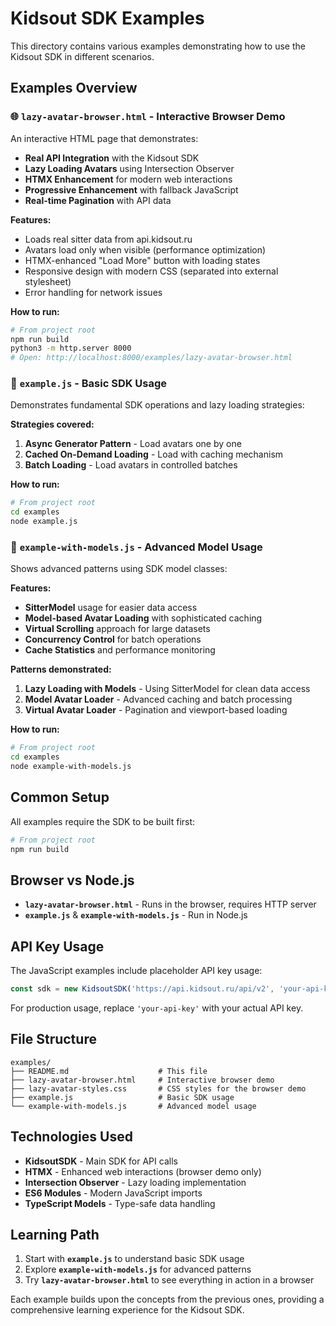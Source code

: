 # Kidsout SDK Examples

This directory contains various examples demonstrating how to use the Kidsout SDK in different scenarios.

## Examples Overview

### 🌐 `lazy-avatar-browser.html` - Interactive Browser Demo

An interactive HTML page that demonstrates:
- **Real API Integration** with the Kidsout SDK
- **Lazy Loading Avatars** using Intersection Observer
- **HTMX Enhancement** for modern web interactions
- **Progressive Enhancement** with fallback JavaScript
- **Real-time Pagination** with API data

**Features:**
- Loads real sitter data from api.kidsout.ru
- Avatars load only when visible (performance optimization)
- HTMX-enhanced "Load More" button with loading states
- Responsive design with modern CSS (separated into external stylesheet)
- Error handling for network issues

**How to run:**
```bash
# From project root
npm run build
python3 -m http.server 8000
# Open: http://localhost:8000/examples/lazy-avatar-browser.html
```

### 📝 `example.js` - Basic SDK Usage

Demonstrates fundamental SDK operations and lazy loading strategies:

**Strategies covered:**
1. **Async Generator Pattern** - Load avatars one by one
2. **Cached On-Demand Loading** - Load with caching mechanism
3. **Batch Loading** - Load avatars in controlled batches

**How to run:**
```bash
# From project root
cd examples
node example.js
```

### 🎯 `example-with-models.js` - Advanced Model Usage

Shows advanced patterns using SDK model classes:

**Features:**
- **SitterModel** usage for easier data access
- **Model-based Avatar Loading** with sophisticated caching
- **Virtual Scrolling** approach for large datasets
- **Concurrency Control** for batch operations
- **Cache Statistics** and performance monitoring

**Patterns demonstrated:**
1. **Lazy Loading with Models** - Using SitterModel for clean data access
2. **Model Avatar Loader** - Advanced caching and batch processing
3. **Virtual Avatar Loader** - Pagination and viewport-based loading

**How to run:**
```bash
# From project root
cd examples
node example-with-models.js
```

## Common Setup

All examples require the SDK to be built first:

```bash
# From project root
npm run build
```

## Browser vs Node.js

- **`lazy-avatar-browser.html`** - Runs in the browser, requires HTTP server
- **`example.js`** & **`example-with-models.js`** - Run in Node.js

## API Key Usage

The JavaScript examples include placeholder API key usage:
```javascript
const sdk = new KidsoutSDK('https://api.kidsout.ru/api/v2', 'your-api-key');
```

For production usage, replace `'your-api-key'` with your actual API key.

## File Structure

```
examples/
├── README.md                    # This file
├── lazy-avatar-browser.html     # Interactive browser demo
├── lazy-avatar-styles.css       # CSS styles for the browser demo
├── example.js                   # Basic SDK usage
└── example-with-models.js       # Advanced model usage
```

## Technologies Used

- **KidsoutSDK** - Main SDK for API calls
- **HTMX** - Enhanced web interactions (browser demo only)
- **Intersection Observer** - Lazy loading implementation
- **ES6 Modules** - Modern JavaScript imports
- **TypeScript Models** - Type-safe data handling

## Learning Path

1. Start with **`example.js`** to understand basic SDK usage
2. Explore **`example-with-models.js`** for advanced patterns
3. Try **`lazy-avatar-browser.html`** to see everything in action in a browser

Each example builds upon the concepts from the previous ones, providing a comprehensive learning experience for the Kidsout SDK. 
